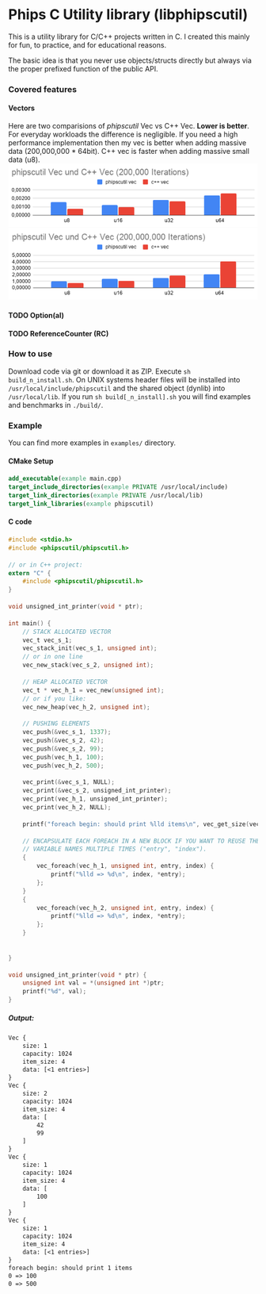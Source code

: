 # Phips C Utility library (libphipscutil)

This is a utility library for C/C++ projects written
in C. I created this mainly for fun, to practice, and
for educational reasons.

The basic idea is that you never use objects/structs
directly but always via the proper prefixed function
of the public API.

### Covered features
#### Vectors 
Here are two comparisions of _phipscutil_ Vec vs C++ Vec. **Lower is better**.
For everyday workloads the difference is negligible. If you need a high performance implementation
then my vec is better when adding massive data (200,000,000 * 64bit). C++ vec is faster
when adding massive small data (u8).
![bench phipscutil Vec vs C++ Vec (200,000 iterations)](res/phipscutil%20Vec%20und%20C++%20Vec%20(200,000%20Iterations).png "bench phipscutil Vec vs C++ Vec (200,000 iterations)")
![bench phipscutil Vec vs C++ Vec (200,000,000 iterations)](res/phipscutil%20Vec%20und%20C++%20Vec%20(200,000,000%20Iterations).png "bench phipscutil Vec vs C++ Vec (200,000,000 iterations)")

#### TODO Option(al)
#### TODO ReferenceCounter (RC)

### How to use
Download code via git or download it as ZIP.
Execute `sh build_n_install.sh`. On UNIX systems
header files will be installed into `/usr/local/include/phipscutil`
and the shared object (dynlib) into `/usr/local/lib`.
If you run `sh build[_n_install].sh` you will find examples
and benchmarks in `./build/`.


### Example
You can find more examples in `examples/` directory.

#### CMake Setup
```cmake
add_executable(example main.cpp)
target_include_directories(example PRIVATE /usr/local/include)
target_link_directories(example PRIVATE /usr/local/lib)
target_link_libraries(example phipscutil)
```
#### C code
```c
#include <stdio.h>
#include <phipscutil/phipscutil.h>

// or in C++ project:
extern "C" {
    #include <phipscutil/phipscutil.h>
}

void unsigned_int_printer(void * ptr);

int main() {
    // STACK ALLOCATED VECTOR
    vec_t vec_s_1;
    vec_stack_init(vec_s_1, unsigned int);
    // or in one line
    vec_new_stack(vec_s_2, unsigned int);

    // HEAP ALLOCATED VECTOR
    vec_t * vec_h_1 = vec_new(unsigned int);
    // or if you like:
    vec_new_heap(vec_h_2, unsigned int);

    // PUSHING ELEMENTS
    vec_push(&vec_s_1, 1337);
    vec_push(&vec_s_2, 42);
    vec_push(&vec_s_2, 99);
    vec_push(vec_h_1, 100);
    vec_push(vec_h_2, 500);

    vec_print(&vec_s_1, NULL);
    vec_print(&vec_s_2, unsigned_int_printer);
    vec_print(vec_h_1, unsigned_int_printer);
    vec_print(vec_h_2, NULL);

    printf("foreach begin: should print %lld items\n", vec_get_size(vec_h_1));

    // ENCAPSULATE EACH FOREACH IN A NEW BLOCK IF YOU WANT TO REUSE THE SAME
    // VARIABLE NAMES MULTIPLE TIMES ("entry", "index").
    {
        vec_foreach(vec_h_1, unsigned int, entry, index) {
            printf("%lld => %d\n", index, *entry);
        };
    }
    {
        vec_foreach(vec_h_2, unsigned int, entry, index) {
            printf("%lld => %d\n", index, *entry);
        };
    }


}

void unsigned_int_printer(void * ptr) {
    unsigned int val = *(unsigned int *)ptr;
    printf("%d", val);
}
```
##### Output:
```
Vec {
    size: 1
    capacity: 1024
    item_size: 4
    data: [<1 entries>]
}
Vec {
    size: 2
    capacity: 1024
    item_size: 4
    data: [
        42
        99
    ]
}
Vec {
    size: 1
    capacity: 1024
    item_size: 4
    data: [
        100
    ]
}
Vec {
    size: 1
    capacity: 1024
    item_size: 4
    data: [<1 entries>]
}
foreach begin: should print 1 items
0 => 100
0 => 500
```